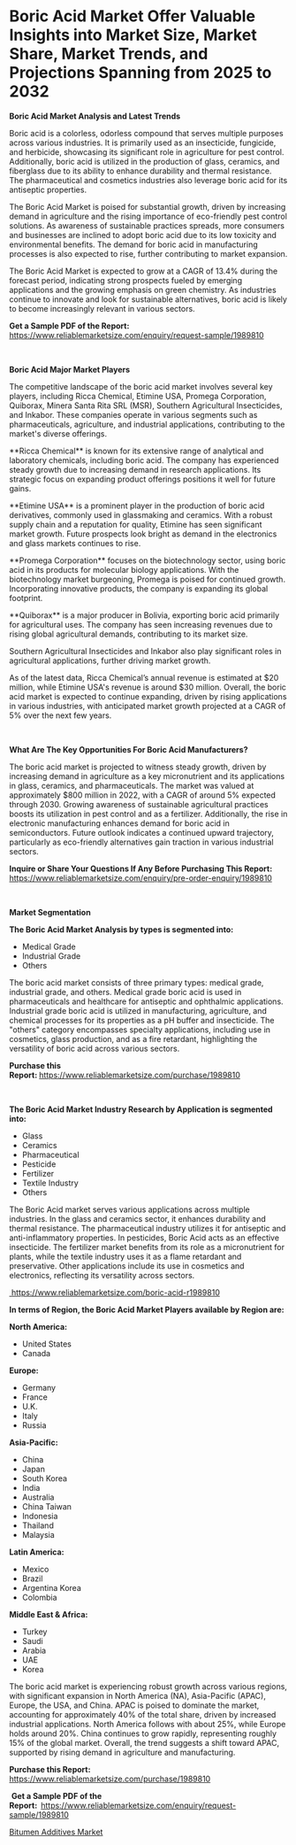<p><h1>Boric Acid Market Offer Valuable Insights into Market Size, Market Share, Market Trends, and Projections Spanning from 2025 to 2032</h1></p><p><strong>Boric Acid Market Analysis and Latest Trends</strong></p>
<p><p>Boric acid is a colorless, odorless compound that serves multiple purposes across various industries. It is primarily used as an insecticide, fungicide, and herbicide, showcasing its significant role in agriculture for pest control. Additionally, boric acid is utilized in the production of glass, ceramics, and fiberglass due to its ability to enhance durability and thermal resistance. The pharmaceutical and cosmetics industries also leverage boric acid for its antiseptic properties.</p><p>The Boric Acid Market is poised for substantial growth, driven by increasing demand in agriculture and the rising importance of eco-friendly pest control solutions. As awareness of sustainable practices spreads, more consumers and businesses are inclined to adopt boric acid due to its low toxicity and environmental benefits. The demand for boric acid in manufacturing processes is also expected to rise, further contributing to market expansion.</p><p>The Boric Acid Market is expected to grow at a CAGR of 13.4% during the forecast period, indicating strong prospects fueled by emerging applications and the growing emphasis on green chemistry. As industries continue to innovate and look for sustainable alternatives, boric acid is likely to become increasingly relevant in various sectors.</p></p>
<p><strong>Get a Sample PDF of the Report:&nbsp;</strong> <a href="https://www.reliablemarketsize.com/enquiry/request-sample/1989810?utm_campaign=2526&utm_medium=2&utm_source=Github&utm_content=ia&utm_term=01042025&utm_id=boric-acid">https://www.reliablemarketsize.com/enquiry/request-sample/1989810</a></p>
<p>&nbsp;</p>
<p><strong>Boric Acid Major Market Players</strong></p>
<p><p>The competitive landscape of the boric acid market involves several key players, including Ricca Chemical, Etimine USA, Promega Corporation, Quiborax, Minera Santa Rita SRL (MSR), Southern Agricultural Insecticides, and Inkabor. These companies operate in various segments such as pharmaceuticals, agriculture, and industrial applications, contributing to the market's diverse offerings.</p><p>**Ricca Chemical** is known for its extensive range of analytical and laboratory chemicals, including boric acid. The company has experienced steady growth due to increasing demand in research applications. Its strategic focus on expanding product offerings positions it well for future gains.</p><p>**Etimine USA** is a prominent player in the production of boric acid derivatives, commonly used in glassmaking and ceramics. With a robust supply chain and a reputation for quality, Etimine has seen significant market growth. Future prospects look bright as demand in the electronics and glass markets continues to rise.</p><p>**Promega Corporation** focuses on the biotechnology sector, using boric acid in its products for molecular biology applications. With the biotechnology market burgeoning, Promega is poised for continued growth. Incorporating innovative products, the company is expanding its global footprint.</p><p>**Quiborax** is a major producer in Bolivia, exporting boric acid primarily for agricultural uses. The company has seen increasing revenues due to rising global agricultural demands, contributing to its market size.</p><p>Southern Agricultural Insecticides and Inkabor also play significant roles in agricultural applications, further driving market growth.</p><p>As of the latest data, Ricca Chemical’s annual revenue is estimated at $20 million, while Etimine USA's revenue is around $30 million. Overall, the boric acid market is expected to continue expanding, driven by rising applications in various industries, with anticipated market growth projected at a CAGR of 5% over the next few years.</p></p>
<p>&nbsp;</p>
<p><strong>What Are The Key Opportunities For Boric Acid Manufacturers?</strong></p>
<p><p>The boric acid market is projected to witness steady growth, driven by increasing demand in agriculture as a key micronutrient and its applications in glass, ceramics, and pharmaceuticals. The market was valued at approximately $800 million in 2022, with a CAGR of around 5% expected through 2030. Growing awareness of sustainable agricultural practices boosts its utilization in pest control and as a fertilizer. Additionally, the rise in electronic manufacturing enhances demand for boric acid in semiconductors. Future outlook indicates a continued upward trajectory, particularly as eco-friendly alternatives gain traction in various industrial sectors.</p></p>
<p><strong>Inquire or Share Your Questions If Any Before Purchasing This Report:</strong> <a href="https://www.reliablemarketsize.com/enquiry/pre-order-enquiry/1989810?utm_campaign=2526&utm_medium=2&utm_source=Github&utm_content=ia&utm_term=01042025&utm_id=boric-acid">https://www.reliablemarketsize.com/enquiry/pre-order-enquiry/1989810</a></p>
<p>&nbsp;</p>
<p><strong>Market Segmentation</strong></p>
<p><strong>The Boric Acid Market Analysis by types is segmented into:</strong></p>
<p><ul><li>Medical Grade</li><li>Industrial Grade</li><li>Others</li></ul></p>
<p><p>The boric acid market consists of three primary types: medical grade, industrial grade, and others. Medical grade boric acid is used in pharmaceuticals and healthcare for antiseptic and ophthalmic applications. Industrial grade boric acid is utilized in manufacturing, agriculture, and chemical processes for its properties as a pH buffer and insecticide. The "others" category encompasses specialty applications, including use in cosmetics, glass production, and as a fire retardant, highlighting the versatility of boric acid across various sectors.</p></p>
<p><strong>Purchase this Report:&nbsp;</strong><a href="https://www.reliablemarketsize.com/purchase/1989810?utm_campaign=2526&utm_medium=2&utm_source=Github&utm_content=ia&utm_term=01042025&utm_id=boric-acid">https://www.reliablemarketsize.com/purchase/1989810</a></p>
<p>&nbsp;</p>
<p><strong>The Boric Acid Market Industry Research by Application is segmented into:</strong></p>
<p><ul><li>Glass</li><li>Ceramics</li><li>Pharmaceutical</li><li>Pesticide</li><li>Fertilizer</li><li>Textile Industry</li><li>Others</li></ul></p>
<p><p>The Boric Acid market serves various applications across multiple industries. In the glass and ceramics sector, it enhances durability and thermal resistance. The pharmaceutical industry utilizes it for antiseptic and anti-inflammatory properties. In pesticides, Boric Acid acts as an effective insecticide. The fertilizer market benefits from its role as a micronutrient for plants, while the textile industry uses it as a flame retardant and preservative. Other applications include its use in cosmetics and electronics, reflecting its versatility across sectors.</p></p>
<p><a href="https://www.reliablemarketsize.com/boric-acid-r1989810?utm_campaign=2526&utm_medium=2&utm_source=Github&utm_content=ia&utm_term=01042025&utm_id=boric-acid">&nbsp;https://www.reliablemarketsize.com/boric-acid-r1989810</a></p>
<p><strong>In terms of Region, the Boric Acid Market Players available by Region are:</strong></p>
<p>
    <p> <strong> North America: </strong>
        <ul>
            <li>United States</li>
            <li>Canada</li>
        </ul>
        </p> 
    <p> <strong> Europe: </strong>
        <ul>
            <li>Germany</li>
            <li>France</li>
            <li>U.K.</li>
            <li>Italy</li>
            <li>Russia</li>
        </ul>
        </p> 
    <p> <strong> Asia-Pacific: </strong>
        <ul>
            <li>China</li>
            <li>Japan</li>
            <li>South Korea</li>
            <li>India</li>
            <li>Australia</li>
            <li>China Taiwan</li>
            <li>Indonesia</li>
            <li>Thailand</li>
            <li>Malaysia</li>
        </ul>
        </p> 
    <p> <strong> Latin America: </strong>
        <ul>
            <li>Mexico</li>
            <li>Brazil</li>
            <li>Argentina Korea</li>
            <li>Colombia</li>
        </ul>
        </p> 
    <p> <strong> Middle East & Africa: </strong>
        <ul>
            <li>Turkey</li>
            <li>Saudi</li>
            <li>Arabia</li>
            <li>UAE</li>
            <li>Korea</li>
        </ul>
    </p>
    </p>
<p><p>The boric acid market is experiencing robust growth across various regions, with significant expansion in North America (NA), Asia-Pacific (APAC), Europe, the USA, and China. APAC is poised to dominate the market, accounting for approximately 40% of the total share, driven by increased industrial applications. North America follows with about 25%, while Europe holds around 20%. China continues to grow rapidly, representing roughly 15% of the global market. Overall, the trend suggests a shift toward APAC, supported by rising demand in agriculture and manufacturing.</p></p>
<p><strong>Purchase this Report: </strong><a href="https://www.reliablemarketsize.com/purchase/1989810?utm_campaign=2526&utm_medium=2&utm_source=Github&utm_content=ia&utm_term=01042025&utm_id=boric-acid">https://www.reliablemarketsize.com/purchase/1989810</a></p>
<p>&nbsp;<strong>Get a Sample PDF of the Report:&nbsp;&nbsp;</strong><a href="https://www.reliablemarketsize.com/enquiry/request-sample/1989810?utm_campaign=2526&utm_medium=2&utm_source=Github&utm_content=ia&utm_term=01042025&utm_id=boric-acid">https://www.reliablemarketsize.com/enquiry/request-sample/1989810</a></p>
<p><strong></strong></p>
<p><p><a href="https://github.com/lizamflotow/Market-Research-Report-List-1/blob/main/bitumen-additives-market.md?utm_campaign=2526&utm_medium=2&utm_source=Github&utm_content=ia&utm_term=01042025&utm_id=boric-acid">Bitumen Additives Market</a></p></p>